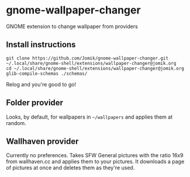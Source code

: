 # gnome-wallpaper-changer
GNOME extension to change wallpaper from providers

## Install instructions
```
git clone https://github.com/Jomik/gnome-wallpaper-changer.git ~/.local/share/gnome-shell/extensions/wallpaper-changer@jomik.org
cd ~/.local/share/gnome-shell/extensions/wallpaper-changer@jomik.org
glib-compile-schemas ./schemas/
```

Relog and you're good to go!

## Folder provider
Looks, by default, for wallpapers in `~/wallpapers` and applies them at random.

## Wallhaven provider
Currently no preferences.
Takes SFW General pictures with the ratio 16x9 from wallhaven.cc and applies them to your pictures.
It downloads a page of pictures at once and deletes them as they're used.
